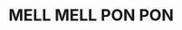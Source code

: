 # MELL MELL PON PON

<!---
mellsukeUoxoU/mellsukeUoxoU is a ✨ special ✨ repository because its `README.md` (this file) appears on your GitHub profile.
You can click the Preview link to take a look at your changes.
--->
